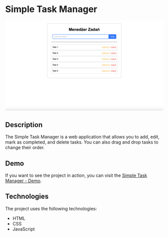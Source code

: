 # Simple Task Manager

![Screenshot of the task manager](/images/screenshot.png)

## Description

The Simple Task Manager is a web application that allows you to add, edit, mark as completed, and delete tasks. You can also drag and drop tasks to change their order.

## Demo

If you want to see the project in action, you can visit the [Simple Task Manager - Demo](https://lachorjohnny.github.io/TaskMenager/).

## Technologies

The project uses the following technologies:

-   HTML
-   CSS
-   JavaScript
